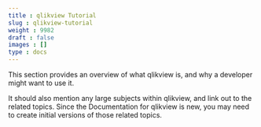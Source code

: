 ```yaml
---
title : qlikview Tutorial
slug : qlikview-tutorial
weight : 9982
draft : false
images : []
type : docs
---
```


This section provides an overview of what qlikview is, and why a developer might want to use it.

It should also mention any large subjects within qlikview, and link out to the related topics.  Since the Documentation for qlikview is new, you may need to create initial versions of those related topics.

